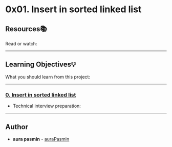 # 0x01. Insert in sorted linked list

## Resources:books:
Read or watch:

---
## Learning Objectives:bulb:
What you should learn from this project:

---

### [0. Insert in sorted linked list](./0-insert_number.c)
* Technical interview preparation: 

---

## Author
* **aura pasmin** - [auraPasmin](https://github.com/auraPasm)